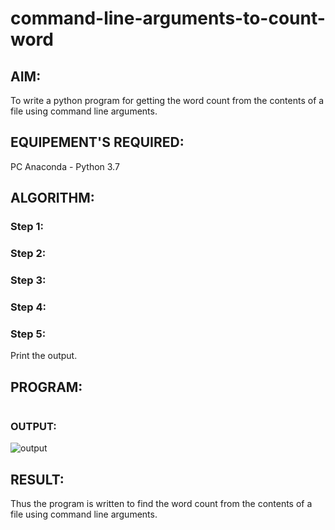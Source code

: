 # command-line-arguments-to-count-word
## AIM:
To write a python program for getting the word count from the contents of a file using command line arguments.
## EQUIPEMENT'S REQUIRED: 
PC
Anaconda - Python 3.7
## ALGORITHM: 
### Step 1:

### Step 2: 

### Step 3: 

### Step 4:  

### Step 5: 
Print the output. 

## PROGRAM:
```
```
### OUTPUT:
![output]()
## RESULT:
Thus the program is written to find the word count from the contents of a file using command line arguments.
